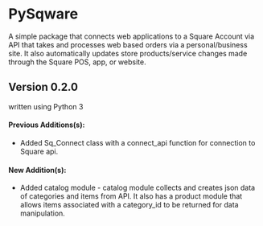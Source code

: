 # PySqware
A simple package that connects web applications to a Square Account via API that takes and processes web based orders via a personal/business site. It also automatically updates store products/service changes made through the Square POS, app, or website.

Version 0.2.0
-------------

written using Python 3

#### Previous Additions(s):
+ Added Sq_Connect class with a connect_api function for connection to Square api.
#### New Addition(s):
+ Added catalog module - catalog module collects and creates json data of categories and items from API. It also has a product module that allows items associated with a category_id to be returned for data manipulation.

